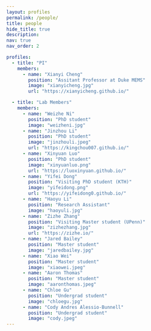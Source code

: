 ```yaml
---
layout: profiles
permalink: /people/
title: people
hide_title: true
description: 
nav: true
nav_order: 2

profiles:
  - title: "PI"
    members:
      - name: "Xianyi Cheng"
        position: "Assitant Professor at Duke MEMS"
        image: "xianyicheng.jpg"
        url: "https://xianyicheng.github.io/"

  - title: "Lab Members"
    members:
      - name: "Weizhe Ni"
        position: "PhD student"
        image: "weizheni.jpg"
      - name: "Jinzhou Li"
        position: "PhD student"
        image: "jinzhouli.jpeg"
        url: "https://kingchou007.github.io/"      
      - name: "Xinyuan Luo"
        position: "PhD student"
        image: "xinyuanluo.png"
        url: "https://luoxinyuan.github.io/"
      - name: "Yifei Dong"
        position: "Visiting PhD student (KTH)"
        image: "yifeidong.png"
        url: "https://yifeidong0.github.io/"
      - name: "Haoyu Li"
        position: "Research Assistant"
        image: "haoyuli.jpg"
      - name: "Zizhe Zhang"
        position: "Visiting Master student (UPenn)"
        image: "zizhezhang.jpg"
        url: "https://zizhe.io/"
      - name: "Jared Bailey"
        position: "Master student"
        image: "jaredbailey.jpg"
      - name: "Xiao Wei"
        position: "Master student"
        image: "xiaowei.jpeg"
      - name: "Aaron Thomas"
        position: "Master student"
        image: "aaronthomas.jpeg"
      - name: "Chloe Gu"
        position: "Undergrad student"
        image: "chloegu.jpg"
      - name: "Cody Andres Alessio-Bunnell"
        position: "Undergrad student"
        image: "cody.jpeg"
---
```

